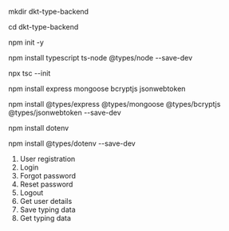 mkdir dkt-type-backend

cd dkt-type-backend

npm init -y

npm install typescript ts-node @types/node --save-dev

npx tsc --init

npm install express mongoose bcryptjs jsonwebtoken

npm install @types/express @types/mongoose @types/bcryptjs @types/jsonwebtoken --save-dev

npm install dotenv

npm install @types/dotenv --save-dev

1. User registration
2. Login
3. Forgot password
4. Reset password
5. Logout
6. Get user details
7. Save typing data
8. Get typing data

